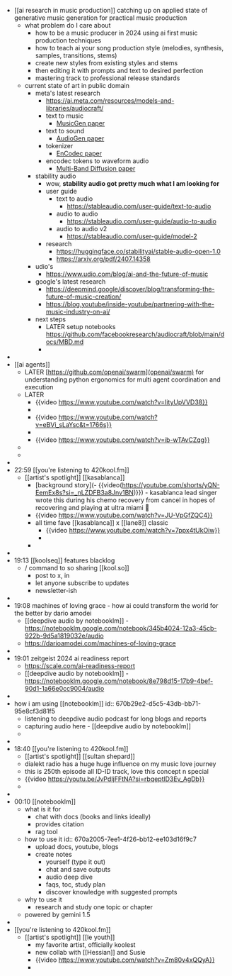 - [[ai research in music production]] catching up on applied state of generative music generation for practical music production
	- what problem do I care about
		- how to be a music producer in 2024 using ai first music production techniques
		- how to teach ai your song production style (melodies, synthesis, samples, transitions, stems)
		- create new styles from existing styles and stems
		- then editing it with prompts and text to desired perfection
		- mastering track to professional release standards
	- current state of art in public domain
		- meta's latest research
			- https://ai.meta.com/resources/models-and-libraries/audiocraft/
			- text to music
				- [MusicGen paper](https://arxiv.org/abs/2306.05284)
			- text to sound
				- [AudioGen paper](https://arxiv.org/abs/2209.15352)
			- tokenizer
				- [EnCodec paper](https://arxiv.org/abs/2210.13438)
			- encodec tokens to waveform audio
				- [Multi-Band Diffusion paper](https://dl.fbaipublicfiles.com/encodec/Diffusion/paper.pdf)
		- stability audio
			- wow, **stability audio got pretty much what I am looking for**
			- user guide
				- text to audio
					- https://stableaudio.com/user-guide/text-to-audio
				- audio to audio
					- https://stableaudio.com/user-guide/audio-to-audio
				- audio to audio v2
					- https://stableaudio.com/user-guide/model-2
			- research
				- https://huggingface.co/stabilityai/stable-audio-open-1.0
				- https://arxiv.org/pdf/2407.14358
		- udio's
			- https://www.udio.com/blog/ai-and-the-future-of-music
		- google's latest research
			- https://deepmind.google/discover/blog/transforming-the-future-of-music-creation/
			- https://blog.youtube/inside-youtube/partnering-with-the-music-industry-on-ai/
		- next steps
			- LATER setup notebooks https://github.com/facebookresearch/audiocraft/blob/main/docs/MBD.md
			-
-
- [[ai agents]]
	- LATER [https://github.com/openai/swarm](openai/swarm) for understanding python ergonomics for multi agent coordination and execution
	- LATER
		- {{video https://www.youtube.com/watch?v=IityUpVVD38}}
		-
		- {{video https://www.youtube.com/watch?v=eBVi_sLaYsc&t=1766s}}
		-
		- {{video https://www.youtube.com/watch?v=ib-wTAvCZqg}}
	-
	-
-
- 22:59 [[you're listening to 420kool.fm]]
	- [[artist's spotlight]] [[kasablanca]]
		- [background story](- {{video(https://youtube.com/shorts/yQN-EemEx8s?si=_nLZDFB3a8Jnv1BN)}}) - kasablanca lead singer wrote this during his chemo recovery from cancel in hopes of recovering and playing at ultra miami 🤍
		- {{video https://www.youtube.com/watch?v=JU-VpGfZQC4}}
		- all time fave [[kasablanca]] x [[lane8]] classic
			- {{video https://www.youtube.com/watch?v=7ppx4tUkOiw}}
			-
		-
-
- 19:13 [[koolseq]] features blacklog
	- / command to so sharing [[kool.so]]
		- post to x, in
		- let anyone subscribe to updates
		- newsletter-ish
-
- 19:08 machines of loving grace - how ai could transform the world for the better by dario amodei
	- [[deepdive audio by notebooklm]] - https://notebooklm.google.com/notebook/345b4024-12a3-45cb-922b-9d5a1819032e/audio
	- https://darioamodei.com/machines-of-loving-grace
-
- 19:01 zeitgeist  2024 ai readiness report
	- https://scale.com/ai-readiness-report
	- [[deepdive audio by notebooklm]] - https://notebooklm.google.com/notebook/8e798d15-17b9-4bef-90d1-1a66e0cc9004/audio
-
- how i am using [[notebooklm]]
  id:: 670b29e2-d5c5-43db-bb71-95e8cf3d81f5
	- listening to deepdive audio podcast for long blogs and reports
	- capturing audio here - [[deepdive audio by notebooklm]]
	-
-
- 18:40 [[you're listening to 420kool.fm]]
	- [[artist's spotlight]] [[sultan shepard]]
	- dialekt radio has a huge huge influence on my music love journey
	- this is 250th episode all ID-ID track, love this concept n special
	- {{video https://youtu.be/JvPdIjFFtNA?si=rbqeptlD3Ev_AgDb}}
	-
-
- 00:10 [[notebooklm]]
	- what is it for
		- chat with docs (books and links ideally)
		- provides citation
		- rag tool
	- how to use it
	  id:: 670a2005-7ee1-4f26-bb12-ee103d16f9c7
		- upload docs, youtube, blogs
		- create notes
			- yourself (type it out)
			- chat and save outputs
			- audio deep dive
			- faqs, toc, study plan
			- discover knowledge with suggested prompts
	- why to use it
		- research and study one topic or chapter
	- powered by gemini 1.5
-
- [[you're listening to 420kool.fm]]
	- [[artist's spotlight]] [[le youth]]
		- my favorite artist, officially koolest
		- new collab with [[Hessian]] and Susie
		- {{video https://www.youtube.com/watch?v=Zm80v4xQQyA}}
		-